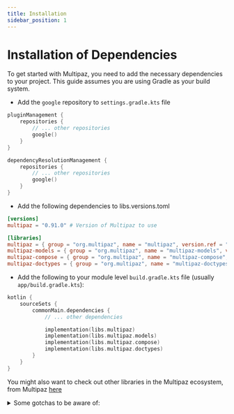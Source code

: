 ```yaml
---
title: Installation
sidebar_position: 1
---
```


# Installation of Dependencies

To get started with Multipaz, you need to add the necessary dependencies to your project. This guide
assumes you are using Gradle as your build system.

- Add the `google` repository to `settings.gradle.kts` file

```kotlin
pluginManagement {
    repositories {
        // ... other repositories
        google()
    }
}

dependencyResolutionManagement {
    repositories {
        // ... other repositories
        google()
    }
}
```

- Add the following dependencies to libs.versions.toml

```toml
[versions]
multipaz = "0.91.0" # Version of Multipaz to use

[libraries]
multipaz = { group = "org.multipaz", name = "multipaz", version.ref = "multipaz" }
multipaz-models = { group = "org.multipaz", name = "multipaz-models", version.ref = "multipaz" }
multipaz-compose = { group = "org.multipaz", name = "multipaz-compose", version.ref = "multipaz" }
multipaz-doctypes = { group = "org.multipaz", name = "multipaz-doctypes", version.ref = "multipaz" }
```

- Add the following to your module level `build.gradle.kts` file (usually `app/build.gradle.kts`):

```kotlin
kotlin {
    sourceSets {
        commonMain.dependencies {
            // ... other dependencies

            implementation(libs.multipaz)
            implementation(libs.multipaz.models)
            implementation(libs.multipaz.compose)
            implementation(libs.multipaz.doctypes)
        }
    }
}
```

You might also want to check out other libraries in the Multipaz ecosystem, from
Multipaz [here](https://mvnrepository.com/search?q=multipaz)

<details>

<summary>Some gotchas to be aware of:</summary>

<ul>

<li>
    Multipaz only supports projects with minSdk >=26. Hence, `android-minSdk` has to be changed to 26 or above on `libs.versions.toml` file.
</li>

<li>
    You might want to add `"META-INF/versions/9/OSGI-INF/MANIFEST.MF"` to the `packaging.resources.excludes` in your `build.gradle.kts` file to avoid packaging issues. 

```kotlin
android {
    packaging {
        resources {
            excludes += listOf(
                "META-INF/versions/9/OSGI-INF/MANIFEST.MF"
                //... other excludes if necessary
            )
        }
    }
}
```
</li>

</ul>

</details>